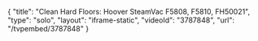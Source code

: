 {
    "title": "Clean Hard Floors: Hoover SteamVac F5808, F5810, FH50021",
    "type": "solo",
    "layout": "iframe-static",
    "videoId": "3787848",
    "url": "\/tvpembed\/3787848"
}